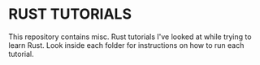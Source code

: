 # RUST TUTORIALS

This repository contains misc. Rust tutorials I've looked at while trying to learn Rust.
Look inside each folder for instructions on how to run each tutorial.